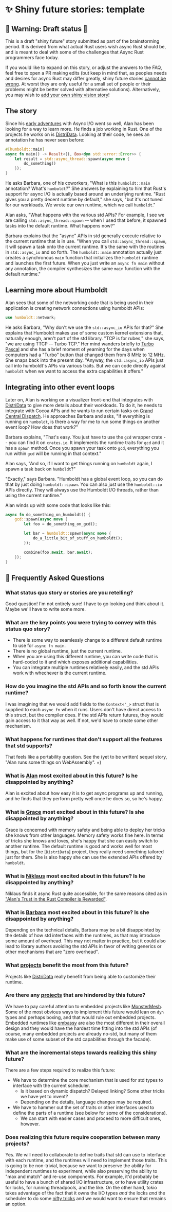 # ✨ Shiny future stories: template

[How To Vision: Shiny Future]: ../how_to_vision/shiny_future.md
[the raw source from this template]: https://raw.githubusercontent.com/rust-lang/wg-async-foundations/master/src/vision/shiny_future/template.md
[`shiny_future`]: https://github.com/rust-lang/wg-async-foundations/tree/master/src/vision/shiny_future
[`SUMMARY.md`]: https://github.com/rust-lang/wg-async-foundations/blob/master/src/SUMMARY.md

## 🚧 Warning: Draft status 🚧

This is a draft "shiny future" story submitted as part of the brainstorming period. It is derived from what actual Rust users wish async Rust should be, and is meant to deal with some of the challenges that Async Rust programmers face today.

If you would like to expand on this story, or adjust the answers to the FAQ, feel free to open a PR making edits (but keep in mind that, as peoples needs and desires for async Rust may differ greatly, shiny future stories [cannot be wrong]. At worst they are only useful for a small set of people or their problems might be better solved with alternative solutions). Alternatively, you may wish to [add your own shiny vision story][htvsq]!

## The story

Since his [early adventures](./alans_trust_in_the_compiler_is_rewarded.md) with Async I/O went so well, Alan has been looking for a way to learn more. He finds a job working in Rust. One of the projects he works on is [DistriData]. Looking at their code, he sees an annotation he has never seen before:

```rust
#[humboldt::main]
async fn main() -> Result<(), Box<dyn std::error::Error>> {
    let result = std::async_thread::spawn(async move {
        do_something()
    });
}
```

He asks Barbara, one of his coworkers, "What is this `humboldt::main` annotation? What's `humboldt`?" She answers by explaining to him that Rust's support for async I/O is actually based around an underlying runtime. "Rust gives you a pretty decent runtime by default," she says, "but it's not tuned for our workloads. We wrote our own runtime, which we call `humboldt`."

Alan asks, "What happens with the various std APIs? For example, I see we are calling `std::async_thread::spawn` -- when I used that before, it spawned tasks into the default runtime. What happens now?"

Barbara explains that the "async" APIs in std generally execute relative to the current runtime that is in use. "When you call `std::async_thread::spawn`, it will spawn a task onto the current runtime. It's the same with the routines in `std::async_io` and so forth. The `humboldt::main` annotation actually just creates a synchronous `main` function that initializes the `humboldt` runtime and launches the first future. When you just write an `async fn main` without any annotation, the compiler synthesizes the same `main` function with the default runtime."



## Learning more about Humboldt

Alan sees that some of the networking code that is being used in their application is creating network connections using humboldt APIs:

```rust
use humboldt::network;
```

He asks Barbara, "Why don't we use the `std::async_io` APIs for that?" She explains that Humboldt makes use of some custom kernel extensions that, naturally enough, aren't part of the std library. "TCP is for rubes," she says, "we are using TTCP -- Turbo TCP." Her mind wanders briefly to [Turbo Pascal] and she has a brief moment of yearning for the days when computers had a "Turbo" button that changed them from 8 MHz to 12 MHz. She snaps back into the present day. "Anyway, the `std::async_io` APIs just call into humboldt's APIs via various traits. But we can code directly against `humboldt` when we want to access the extra capabilities it offers."

[Turbo Pascal]: https://en.wikipedia.org/wiki/Turbo_Pascal

## Integrating into other event loops

Later on, Alan is working on a visualizer front-end that integrates with [DistriData] to give more details about their workloads. To do it, he needs to integrate with Cocoa APIs and he wants to run certain tasks on [Grand Central Dispatch]. He approaches Barbara and asks, "If everything is running on `humboldt`, is there a way for me to run some things on another event loop? How does that work?"

[Grand Central Dispatch]: https://en.wikipedia.org/wiki/Grand_Central_Dispatch

Barbara explains, "That's easy. You just have to use the `gcd` wrapper crate -- you can find it on `crates.io`. It implements the runtime traits for `gcd` and it has a `spawn` method. Once you spawn your task onto `gcd`, everything you run within `gcd` will be running in that context."

Alan says, "And so, if I want to get things running on `humboldt` again, I spawn a task back on `humboldt`?"

"Exactly," says Barbara. "Humboldt has a global event loop, so you can do that by just doing `humboldt::spawn`. You can also just use the `humboldt::io` APIs directly. They will always use the Humboldt I/O threads, rather than using the current runtime."

Alan winds up with some code that looks like this:

```rust
async fn do_something_on_humboldt() {
    gcd::spawn(async move {
        let foo = do_something_on_gcd();

        let bar = humboldt::spawn(async move {
            do_a_little_bit_of_stuff_on_humboldt();
        });

        combine(foo.await, bar.await);
    });
}
```

## 🤔 Frequently Asked Questions

### What status quo story or stories are you retelling?

Good question! I'm not entirely sure! I have to go looking and think about it. Maybe we'll have to write some more.

### What are the key points you were trying to convey with this status quo story?

* There is some way to seamlessly change to a different default runtime to use for `async fn main`.
* There is no global runtime, just the current runtime.
* When you are using this different runtime, you can write code that is hard-coded to it and which exposes additional capabilities.
* You can integrate multiple runtimes relatively easily, and the std APIs work with whechever is the current runtime.

### How do you imagine the std APIs and so forth know the current runtime?

I was imagining that we would add fields to the `Context<'_>` struct that is supplied to each `async fn` when it runs. Users don't have direct access to this struct, but the compiler does. If the std APIs return futures, they would gain access to it that way as well. If not, we'd have to create some other mechanism.

### What happens for runtimes that don't support all the features that std supports?

That feels like a portability question. See the (yet to be written) sequel story, "Alan runs some things on WebAssembly". =)

### **What is [Alan] most excited about in this future? Is he disappointed by anything?**

Alan is excited about how easy it is to get async programs up and running, and he finds that they perform pretty well once he does so, so he's happy.

### **What is [Grace] most excited about in this future? Is she disappointed by anything?**

Grace is concerned with memory safety and being able to deploy her tricks she knows from other languages. Memory safety works fine here. In terms of tricks she knows and loves, she's happy that she can easily switch to another runtime. The default runtime is good and works well for most things, but for the [`DistriData`] project, they really need something tailored just for them. She is also happy she can use the extended APIs offered by `humboldt`.

### **What is [Niklaus] most excited about in this future? Is he disappointed by anything?**

Niklaus finds it async Rust quite accessible, for the same reasons cited as in ["Alan's Trust in the Rust Compiler is Rewarded"].

["Alan's Trust in the Rust Compiler is Rewarded"]: ../alans_trust_in_the_compiler_is_rewarded.md

### **What is [Barbara] most excited about in this future? Is she disappointed by anything?**

Depending on the technical details, Barbara may be a bit disappointed by the details of how std interfaces with the runtimes, as that may introduce some amount of overhead. This may not matter in practice, but it could also lead to library authors avoiding the std APIs in favor of writing generics or other mechanisms that are "zero overhead".

### **What [projects] benefit the most from this future?**

Projects like [DistriData] really benefit from being able to customize their runtime.

### **Are there any [projects] that are hindered by this future?**

We have to pay careful attention to embedded projects like [MonsterMesh]. Some of the most obvious ways to implement this future would lean on `dyn` types and perhaps boxing, and that would rule out embedded projects. Embedded runtimes like [embassy] are also the most different in their overall design and they would have the hardest time fitting into the std APIs (of course, many embedded projects are already no-std, but many of them make use of some subset of the std capabilities through the facade).

[embassy]: https://github.com/akiles/embassy

### **What are the incremental steps towards realizing this shiny future?**

There are a few steps required to realize this future:

* We have to determine the core mechanism that is used for std types to interface with the current scheduler. 
    * Is it based on dynamic dispatch? Delayed linking? Some other tricks we have yet to invent?
    * Depending on the details, language changes may be required. 
* We have to hammer out the set of traits or other interfaces used to define the parts of a runtime (see below for some of the considerations).
    * We can start with easier cases and proceed to more difficult ones, however.

### **Does realizing this future require cooperation between many projects?**

Yes. We will need to collaborate to define traits that std can use to interface with each runtime, and the runtimes will need to implement those traits. This is going to be non-trivial, because we want to preserve the ability for independent runtimes to experiment, while also preserving the ability to "max and match" and re-use components. For example, it'd probably be useful to have a bunch of shared I/O infrastructure, or to have utility crates for locks, for running threadpools, and the like. On the other hand, tokio takes advantage of the fact that it owns the I/O types *and* the locks *and* the scheduler to do some [nifty tricks](https://tokio.rs/blog/2020-04-preemption) and we would want to ensure that remains an option.


[character]: ../characters.md
[comment]: ./comment.md
[status quo stories]: ./status_quo.md
[Alan]: ../characters/alan.md
[Grace]: ../characters/grace.md
[Niklaus]: ../characters/niklaus.md
[Barbara]: ../characters/barbara.md
[projects]: ../projects.md
[htvsq]: ../how_to_vision/shiny_future.md
[cannot be wrong]: ../how_to_vision/comment.md#comment-to-understand-or-improve-not-to-negate-or-dissuade
[DistriData]: ../projects/DistriData.md
[MonsterMesh]: ../projects/MonsterMesh.md

